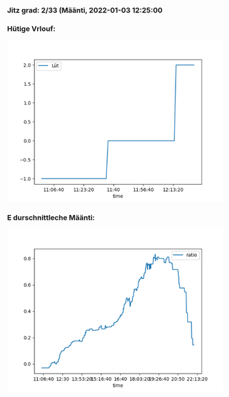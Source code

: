 ### Jitz grad: 2/33 (Määnti, 2022-01-03 12:25:00

### Hütige Vrlouf:
![Graph](Today.png)

### E durschnittleche Määnti:
![Graph](Määnti.png)
